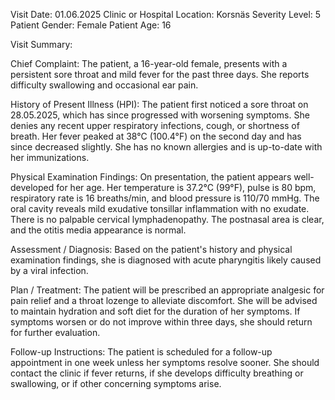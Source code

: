 Visit Date: 01.06.2025
Clinic or Hospital Location: Korsnäs
Severity Level: 5
Patient Gender: Female
Patient Age: 16

Visit Summary:

Chief Complaint: The patient, a 16-year-old female, presents with a persistent sore throat and mild fever for the past three days. She reports difficulty swallowing and occasional ear pain.

History of Present Illness (HPI): The patient first noticed a sore throat on 28.05.2025, which has since progressed with worsening symptoms. She denies any recent upper respiratory infections, cough, or shortness of breath. Her fever peaked at 38°C (100.4°F) on the second day and has since decreased slightly. She has no known allergies and is up-to-date with her immunizations.

Physical Examination Findings: On presentation, the patient appears well-developed for her age. Her temperature is 37.2°C (99°F), pulse is 80 bpm, respiratory rate is 16 breaths/min, and blood pressure is 110/70 mmHg. The oral cavity reveals mild exudative tonsillar inflammation with no exudate. There is no palpable cervical lymphadenopathy. The postnasal area is clear, and the otitis media appearance is normal.

Assessment / Diagnosis: Based on the patient's history and physical examination findings, she is diagnosed with acute pharyngitis likely caused by a viral infection.

Plan / Treatment: The patient will be prescribed an appropriate analgesic for pain relief and a throat lozenge to alleviate discomfort. She will be advised to maintain hydration and soft diet for the duration of her symptoms. If symptoms worsen or do not improve within three days, she should return for further evaluation.

Follow-up Instructions: The patient is scheduled for a follow-up appointment in one week unless her symptoms resolve sooner. She should contact the clinic if fever returns, if she develops difficulty breathing or swallowing, or if other concerning symptoms arise.